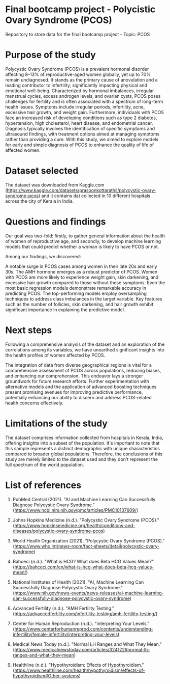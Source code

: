 # Final bootcamp project - Polycistic Ovary Syndrome (PCOS)

Repository to store data for the final bootcamp project - Topic: PCOS

# Purpose of the study

Polycystic Ovary Syndrome (PCOS) is a prevalent hormonal disorder affecting 8–13% of reproductive-aged women globally, yet up to 70% remain undiagnosed. It stands as the primary cause of anovulation and a leading contributor to infertility, significantly impacting physical and emotional well-being. Characterized by hormonal imbalances, irregular menstrual cycles, excess androgen levels, and ovarian cysts, PCOS poses challenges for fertility and is often associated with a spectrum of long-term health issues. Symptoms include irregular periods, infertility, acne, excessive hair growth, and weight gain. Furthermore, individuals with PCOS face an increased risk of developing conditions such as type 2 diabetes, hypertension, high cholesterol, heart disease, and endometrial cancer. Diagnosis typically involves the identification of specific symptoms and ultrasound findings, with treatment options aimed at managing symptoms rather than providing a cure. With this study, we aimed to explore models for early and simple diagnosis of PCOS to enhance the quality of life of affected women.

# Dataset selected

The dataset was downloaded from Kaggle.com (https://www.kaggle.com/datasets/prasoonkottarathil/polycystic-ovary-syndrome-pcos) and it contains dat collected in 10 different hospitals across the city of Kerala in India. 

# Questions and findings

Our goal was two-fold: firstly, to gather general information about the health of women of reproductive age, and secondly, to develop machine learning models that could predict whether a woman is likely to have PCOS or not.

Among our findings, we discovered:

A notable surge in PCOS cases among women in their late 20s and early 30s.
The AMH hormone emerges as a robust predictor of PCOS.
Women with PCOS are more likely to experience weight gain, skin darkening, and excessive hair growth compared to those without these symptoms.
Even the most basic regression models demonstrate remarkable accuracy in predicting PCOS.
The top-performing models employ oversampling techniques to address class imbalances in the target variable.
Key features such as the number of follicles, skin darkening, and hair growth exhibit significant importance in explaining the predictive model.

# Next steps

Following a comprehensive analysis of the dataset and an exploration of the correlations among its variables, we have unearthed significant insights into the health profiles of women affected by PCOS.

The integration of data from diverse geographical regions is vital for a comprehensive assessment of PCOS across populations, reducing biases, and enhancing our comprehension. This endeavor lays a stronger groundwork for future research efforts.
Further experimentation with alternative models and the application of advanced boosting techniques present promising avenues for improving predictive performance, potentially enhancing our ability to discern and address PCOS-related health concerns effectively.

# Limitations of the study

The dataset comprises information collected from hospitals in Kerala, India, offering insights into a subset of the population. It's important to note that this sample represents a distinct demographic with unique characteristics compared to broader global populations. Therefore, the conclusions of this study are merely limited to the dataset used and they don't represent the full spectrum of the world population.

# List of references

1. PubMed Central (2021). "AI and Machine Learning Can Successfully Diagnose Polycystic Ovary Syndrome." (https://www.ncbi.nlm.nih.gov/pmc/articles/PMC10137609/)

2. Johns Hopkins Medicine (n.d.). "Polycystic Ovary Syndrome (PCOS)." (https://www.hopkinsmedicine.org/health/conditions-and-diseases/polycystic-ovary-syndrome-pcos)

3. World Health Organization (2021). "Polycystic Ovary Syndrome (PCOS)." (https://www.who.int/news-room/fact-sheets/detail/polycystic-ovary-syndrome)

4. Bahceci (n.d.). "What is HCG? What does Beta HCG Values Mean?" (https://bahceci.com/en/what-is-hcg-what-does-beta-hcg-values-mean/)

5. National Institutes of Health (2021). "AI, Machine Learning Can Successfully Diagnose Polycystic Ovary Syndrome." (https://www.nih.gov/news-events/news-releases/ai-machine-learning-can-successfully-diagnose-polycystic-ovary-syndrome)

6. Advanced Fertility (n.d.). "AMH Fertility Testing." (https://advancedfertility.com/infertility-testing/amh-fertility-testing/)

7. Center for Human Reproduction (n.d.). "Interpreting Your Levels." (https://www.centerforhumanreprod.com/contents/understanding-infertility/female-infertility/interpreting-your-levels)

8. Medical News Today (n.d.). "Normal LH Ranges and What They Mean." (https://www.medicalnewstoday.com/articles/324122#normal-lh-ranges-and-what-they-mean)

9. Healthline (n.d.). "Hypothyroidism: Effects of Hypothyroidism." (https://www.healthline.com/health/hypothyroidism/effects-of-hypothyroidism#Other-systems)
